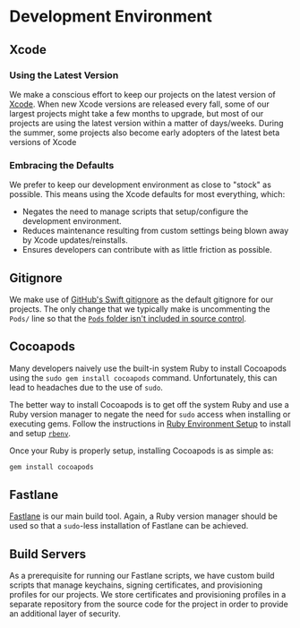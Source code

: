 # Development Environment

## Xcode

### Using the Latest Version

We make a conscious effort to keep our projects on the latest version of [Xcode](https://developer.apple.com/xcode/). When new Xcode versions are released every fall, some of our largest projects might take a few months to upgrade, but most of our projects are using the latest version within a matter of days/weeks. During the summer, some projects also become early adopters of the latest beta versions of Xcode

### Embracing the Defaults

We prefer to keep our development environment as close to "stock" as possible. This means using the Xcode defaults for most everything, which:

* Negates the need to manage scripts that setup/configure the development environment.
* Reduces maintenance resulting from custom settings being blown away by Xcode updates/reinstalls.
* Ensures developers can contribute with as little friction as possible.

## Gitignore

We make use of [GitHub's Swift gitignore](https://github.com/github/gitignore/blob/master/Swift.gitignore) as the default gitignore for our projects. The only change that we typically make is uncommenting the `Pods/` line so that the [`Pods` folder isn't included in source control](../Dependency%20Management/Dependency%20Management.md#checking-in-the-pods-folder).

## Cocoapods

Many developers naively use the built-in system Ruby to install Cocoapods using the `sudo gem install cocoapods` command. Unfortunately, this can lead to headaches due to the use of `sudo`.

The better way to install Cocoapods is to get off the system Ruby and use a Ruby version manager to negate the need for `sudo` access when installing or executing gems. Follow the instructions in [Ruby Environment Setup](./Ruby%20Environment%20Setup.md) to install and setup [`rbenv`](https://github.com/rbenv/rbenv).

Once your Ruby is properly setup, installing Cocoapods is as simple as:

```bash
gem install cocoapods
```

## Fastlane

[Fastlane](https://fastlane.tools/) is our main build tool. Again, a Ruby version manager should be used so that a `sudo`-less installation of Fastlane can be achieved.

## Build Servers

As a prerequisite for running our Fastlane scripts, we have custom build scripts that manage keychains, signing certificates, and provisioning profiles for our projects. We store certificates and provisioning profiles in a separate repository from the source code for the project in order to provide an additional layer of security.
